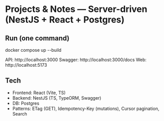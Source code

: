 # Projects & Notes — Server-driven (NestJS + React + Postgres)

## Run (one command)
docker compose up --build

API: http://localhost:3000
Swagger: http://localhost:3000/docs
Web: http://localhost:5173

## Tech
- Frontend: React (Vite, TS)
- Backend: NestJS (TS, TypeORM, Swagger)
- DB: Postgres
- Patterns: ETag (GET), Idempotency-Key (mutations), Cursor pagination, Search
